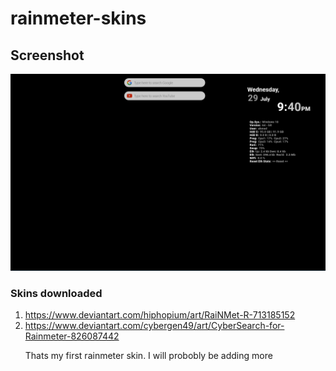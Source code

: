 # rainmeter-skins

<h2>Screenshot</h2>
<img src="screenshot.png">

<h3> Skins downloaded </h3>
<ol> <li> <a href="https://www.deviantart.com/hiphopium/art/RaiNMet-R-713185152"> https://www.deviantart.com/hiphopium/art/RaiNMet-R-713185152<a></li>
  <li><a href="https://www.deviantart.com/cybergen49/art/CyberSearch-for-Rainmeter-826087442">https://www.deviantart.com/cybergen49/art/CyberSearch-for-Rainmeter-826087442</a></li>

Thats my first rainmeter skin. I will probobly be adding more
